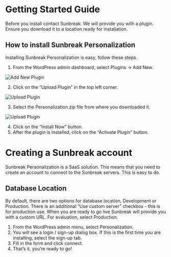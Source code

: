 # Getting Started Guide

Before you install contact Sunbreak. We will provide you with a plugin. Ensure you download it to a location ready for installation.

## How to install Sunbreak Personalization

Installing Sunbreak Personalization is easy, follow these steps.

1. From the WordPress admin dashboard, select Plugins -> Add New.

![Add New Plugin](../../img/getting-started-1.png)

2. Click on the “Upload Plugin” in the top left corner.

![Upload Plugin](../../img/getting-started-2.png)

3. Select the Personalization.zip file from where you downloaded it.

![Upload Plugin](../../img/getting-started-3.png)

4. Click on the “Install Now” button.
5. After the plugin is installed, click on the “Activate Plugin” button.


# Creating a Sunbreak account

Sunbreak Personalization is a SaaS solution. This means that you need to create an account to connect to the Sunbreak servers. This is easy to do.

## Database Location

By default, there are two options for database location, Development or Production. There is an additional “Use custom server” checkbox - this is for production use. When you are ready to go live Sunbreak will provide you with a custom URL. For evaluation, select Production.

1. From the WordPress admin menu, select Personalization.
1. You will see a login / sign-up dialog box. If this is the first time you are installing, select the sign-up tab.
1. Fill in the form and click connect.
1. That’s it, you’re ready to go!
